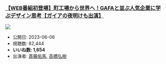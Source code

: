 ### [【WEB番組初登場】町工場から世界へ！GAFAと並ぶ人気企業に学ぶデザイン思考【ガイアの夜明けも出演】](https://www.youtube.com/watch?v=Hzcx6JhXb3M)
[![](https://img.youtube.com/vi/Hzcx6JhXb3M/sddefault.jpg)](https://www.youtube.com/watch?v=Hzcx6JhXb3M)
-   公開日: 2023-06-06
-   視聴数: 82,444
-   **いいね数: 1,654**
-   出演者: [斎藤佑馬](/rehacq_fan/people/斎藤佑馬 "wikilink"), [高橋弘樹](/rehacq_fan/people/高橋弘樹 "wikilink")

